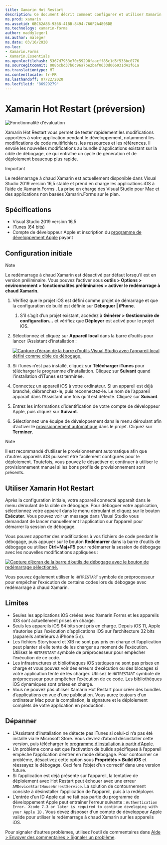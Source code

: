 ```yaml
---
title: Xamarin Hot Restart
description: Ce document décrit comment configurer et utiliser Xamarin Hot Restart pour déboguer une application iOS.
ms.prod: xamarin
ms.assetid: 6BC62A88-9368-41BB-8494-760F2A4805DB
ms.technology: xamarin-forms
author: maddyleger1
ms.author: maleger
ms.date: 03/16/2020
no-loc:
- Xamarin.Forms
- Xamarin.Essentials
ms.openlocfilehash: 5367d7933e70c59298faacff85c1d5f533bc0776
ms.sourcegitcommit: 008bcbd37b6c96a7be2baf0633d066931d41f61a
ms.translationtype: MT
ms.contentlocale: fr-FR
ms.lasthandoff: 07/22/2020
ms.locfileid: "86929279"
---
```

# <a name="xamarin-hot-restart-preview"></a>Xamarin Hot Restart (préversion)

![Fonctionnalité d’évaluation](~/media/shared/preview.png)

Xamarin Hot Restart vous permet de tester rapidement les modifications apportées à votre application pendant le développement, notamment les modifications de code multifichiers, les ressources et les références. Il envoie les nouvelles modifications au bundle d’applications existant sur la cible de débogage, ce qui entraîne un cycle de génération et de déploiement beaucoup plus rapide.

> [!IMPORTANT]
> Le redémarrage à chaud Xamarin est actuellement disponible dans Visual Studio 2019 version 16,5 stable et prend en charge les applications iOS à l’aide de Xamarin.Forms . La prise en charge des Visual Studio pour Mac et des applications non basées Xamarin.Forms sur le plan.

## <a name="requirements"></a>Spécifications

- Visual Studio 2019 version 16,5
- iTunes (64 bits)
- Compte de développeur Apple et inscription du [programme de développement Apple](https://developer.apple.com/programs) payant


## <a name="initial-setup"></a>Configuration initiale

> [!NOTE]
> Le redémarrage à chaud Xamarin est désactivé par défaut lorsqu’il est en version préliminaire. Vous pouvez l’activer sous **outils > Options > environnement > fonctionnalités préliminaires > activer le redémarrage à chaud Xamarin**.

1. Vérifiez que le projet iOS est défini comme projet de démarrage et que la configuration de build est définie sur **Déboguer | iPhone**.

   1. S’il s’agit d’un projet existant, accédez à **Générer > Gestionnaire de configuration...** et vérifiez que **Déployer** est activé pour le projet iOS.

2. Sélectionnez et cliquez sur **Appareil local** dans la barre d’outils pour lancer l’Assistant d’installation :

    [![Capture d’écran de la barre d’outils Visual Studio avec l’appareil local défini comme cible de débogage.](hot-restart-images/toolbar.png)](hot-restart-images/toolbar.png)

3. Si iTunes n’est pas installé, cliquez sur **Télécharger iTunes** pour télécharger le programme d’installation. Cliquez sur **Suivant** quand l'installation d’iTunes est terminée.

4. Connectez un appareil iOS à votre ordinateur. Si un appareil est déjà branché, débranchez-le, puis reconnectez-le. Le nom de l’appareil apparaît dans l’Assistant une fois qu’il est détecté. Cliquez sur **Suivant**.

5. Entrez les informations d’identification de votre compte de développeur Apple, puis cliquez sur **Suivant**.

6. Sélectionnez une équipe de développement dans le menu déroulant afin d’activer le [provisionnement automatique](~/ios/get-started/installation/device-provisioning/automatic-provisioning.md) dans le projet. Cliquez sur **Terminer**.

> [!NOTE]
> Il est recommandé d’utiliser le provisionnement automatique afin que d’autres appareils iOS puissent être facilement configurés pour le déploiement. Toutefois, vous pouvez le désactiver et continuer à utiliser le provisionnement manuel si les bons profils de provisionnement sont présents.

## <a name="use-xamarin-hot-restart"></a>Utiliser Xamarin Hot Restart
Après la configuration initiale, votre appareil connecté apparaît dans le menu déroulant de la cible de débogage. Pour déboguer votre application, sélectionnez votre appareil dans le menu déroulant et cliquez sur le bouton **Exécuter**. Vous pouvez voir un message dans Visual Studio vous demandant de lancer manuellement l’application sur l’appareil pour démarrer la session de débogage.

Vous pouvez apporter des modifications à vos fichiers de code pendant le débogage, puis appuyer sur le bouton **Redémarrer** dans la barre d’outils de débogage ou utiliser **Ctrl+Maj+F5** pour redémarrer la session de débogage avec les nouvelles modifications appliquées :

[![Capture d’écran de la barre d’outils de débogage avec le bouton de redémarrage sélectionné.](hot-restart-images/restart.png)](hot-restart-images/toolbar.png)

Vous pouvez également utiliser le `HOTRESTART` symbole de préprocesseur pour empêcher l’exécution de certains codes lors du débogage avec redémarrage à chaud Xamarin.

## <a name="limitations"></a>Limites

- Seules les applications iOS créées avec Xamarin.Forms et les appareils IOS sont actuellement prises en charge.
- Seuls les appareils iOS 64 bits sont pris en charge. Depuis iOS 11, Apple n’autorise plus l’exécution d’applications iOS sur l’architecture 32 bits (appareils antérieurs à iPhone 5 s).
- Les fichiers Storyboard et XIB ne sont pas pris en charge et l’application peut planter si elle tente de les charger au moment de l’exécution. Utilisez le `HOTRESTART` symbole de préprocesseur pour empêcher l’exécution de ce code.
- Les infrastructures et bibliothèques iOS statiques ne sont pas prises en charge et vous pouvez voir des erreurs d’exécution ou des blocages si votre application tente de les charger. Utilisez le `HOTRESTART` symbole de préprocesseur pour empêcher l’exécution de ce code. Les bibliothèques iOS dynamiques sont prises en charge.
- Vous ne pouvez pas utiliser Xamarin Hot Restart pour créer des bundles d’applications en vue d’une publication. Vous aurez toujours d’un ordinateur Mac pour la compilation, la signature et le déploiement complets de votre application en production.

## <a name="troubleshoot"></a>Dépanner

- L’Assistant d’installation ne détecte pas iTunes si celui-ci n’a pas été installé via le Microsoft Store. Vous devrez d’abord désinstaller cette version, puis télécharger le [programme d’installation à partir d’Apple](https://go.microsoft.com/fwlink/?linkid=2101014).
- Un problème connu est que l’activation de builds spécifiques à l’appareil empêche l’application d’entrer en mode débogage. Pour contourner ce problème, désactivez cette option sous **Propriétés > Build iOS** et réessayez le débogage. Ceci fera l’objet d’un correctif dans une version future.
- Si l’application est déjà présente sur l’appareil, la tentative de déploiement avec Hot Restart peut échouer avec une erreur `AMDeviceStartHouseArrestService`. La solution de contournement consiste à désinstaller l’application de l’appareil, puis à la redéployer.
- L’entrée d’un ID Apple qui ne fait pas partie du programme de développement Apple peut entraîner l’erreur suivante : `Authentication Error. Xcode 7.3 or later is required to continue developing with your Apple ID` . Vous devez disposer d’un compte de développeur Apple valide pour utiliser le redémarrage à chaud Xamarin sur les appareils iOS. 

Pour signaler d’autres problèmes, utilisez l’outil de commentaires dans [Aide > Envoyer des commentaires > Signaler un problème](/visualstudio/ide/feedback-options?view=vs-2019#report-a-problem).
